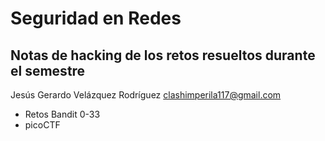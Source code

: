# Seguridad en Redes
## Notas de hacking de los retos resueltos durante el semestre

Jesús Gerardo Velázquez Rodríguez
clashimperila117@gmail.com

- Retos Bandit 0-33
- picoCTF
